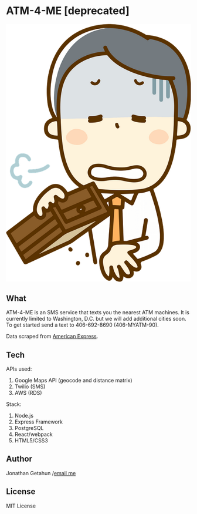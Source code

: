 # ATM-4-ME [deprecated]

![ATM-4-ME logo](client/src/images/atm4.png)

## What

ATM-4-ME is an SMS service that texts you the nearest ATM machines. It is currently limited to Washington, D.C. but we will add additional cities soon.
To get started send a text to 406-692-8690 (406-MYATM-90). 

Data scraped from [American Express](https://network.americanexpress.com/globalnetwork/atm_locator/en/#search).

## Tech 

APIs used:
1. Google Maps API (geocode and distance matrix)
2. Twilio (SMS)
3. AWS (RDS)

Stack:
1. Node.js
2. Express Framework
3. PostgreSQL
4. React/webpack
5. HTML5/CSS3

## Author

Jonathan Getahun /[email me](mailto:kgetahun2@gmail.com?subject=[ATM-4-ME])

## License

MIT License

